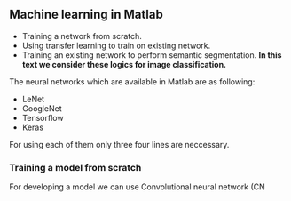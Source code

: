## Machine learning in Matlab

 - Training a network from scratch.
 - Using transfer learning to train on existing network.
 - Training an existing network to perform semantic segmentation.
**In this text we consider these logics for image classification.**

The neural networks which are available in Matlab are as following:

 - LeNet
 - GoogleNet
 - Tensorflow
 - Keras 

For using each of them only three four lines are neccessary.

### Training a model from scratch

For developing a model we can use Convolutional neural network (CN
<!--stackedit_data:
eyJoaXN0b3J5IjpbMTgzNTI5MjI4MCwxOTAxOTkwNzUzXX0=
-->